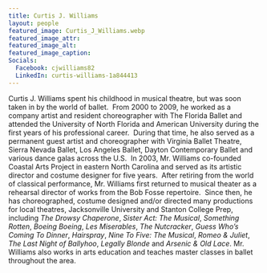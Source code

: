 ```yaml
---
title: Curtis J. Williams
layout: people
featured_image: Curtis_J_Williams.webp
featured_image_attr: 
featured_image_alt: 
featured_image_caption: 
Socials: 
  Facebook: cjwilliams82
  LinkedIn: curtis-williams-1a844413
---
```

Curtis J. Williams spent his childhood in musical theatre, but was soon taken in by the world of ballet.  From 2000 to 2009, he worked as a company artist and resident choreographer with The Florida Ballet and attended the University of North Florida and American University during the first years of his professional career.  During that time, he also served as a permanent guest artist and choreographer with Virginia Ballet Theatre, Sierra Nevada Ballet, Los Angeles Ballet, Dayton Contemporary Ballet and various dance galas across the U.S.  In 2003, Mr. Williams co-founded Coastal Arts Project in eastern North Carolina and served as its artistic director and costume designer for five years.  After retiring from the world of classical performance, Mr. Williams first returned to musical theater as a rehearsal director of works from the Bob Fosse repertoire.  Since then, he has choreographed, costume designed and/or directed many productions for local theatres, Jacksonville University and Stanton College Prep, including _The Drowsy Chaperone_, _Sister Act: The Musical_, _Something Rotten_, _Boeing Boeing_, _Les Miserables_, _The Nutcracker_, _Guess Who’s Coming To Dinner_, _Hairspray_, _Nine To Five: The Musical_, _Romeo & Juliet_, _The Last Night of Ballyhoo_, _Legally Blonde_ and _Arsenic & Old Lace_. Mr. Williams also works in arts education and teaches master classes in ballet throughout the area.